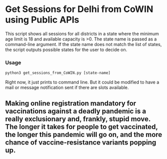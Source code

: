 # Get Sessions for Delhi from CoWIN using Public APIs

This script shows all sessions for all districts in a state where the minimum age limit is 18 and available capacity is >0. The state name is passed as a command-line argument. If the state name does not match the list of states, the script outputs possible states for the user to decide on.

### Usage
`python3 get_sessions_from_CoWIN.py [state-name]`

Right now, it just prints to command line. But it could be modified to have a mail or message notification sent if there are slots available. 

## Making online registration mandatory for vaccinations against a deadly pandemic is a really exclusionary and, frankly, stupid move. The longer it takes for people to get vaccinated, the longer this pandemic will go on, and the more chance of vaccine-resistance variants popping up.

